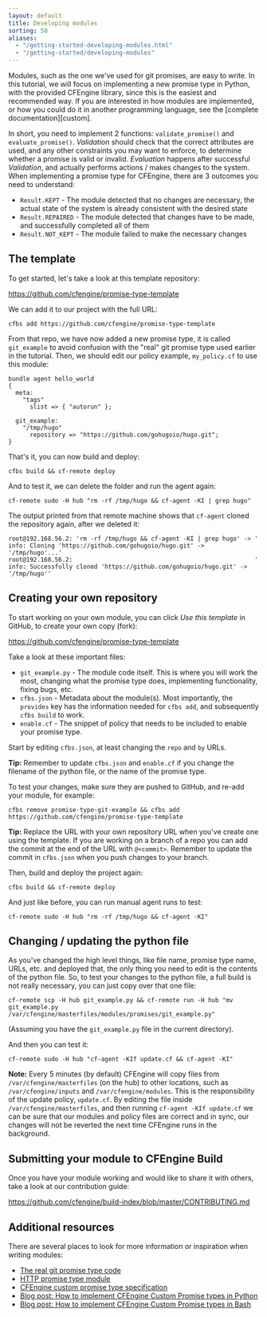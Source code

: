 ```yaml
---
layout: default
title: Developing modules
sorting: 50
aliases:
  - "/getting-started-developing-modules.html"
  - "/getting-started/developing-modules"
---
```


Modules, such as the one we've used for git promises, are easy to write.
In this tutorial, we will focus on implementing a new promise type in Python, with the provided CFEngine library, since this is the easiest and recommended way.
If you are interested in how modules are implemented, or how you could do it in another programming language, see the [complete documentation][custom].

In short, you need to implement 2 functions: `validate_promise()` and `evaluate_promise()`.
_Validation_ should check that the correct attributes are used, and any other constraints you may want to enforce, to determine whether a promise is valid or invalid.
_Evaluation_ happens after successful _Validation_, and actually performs actions / makes changes to the system.
When implementing a promise type for CFEngine, there are 3 outcomes you need to understand:

- `Result.KEPT` - The module detected that no changes are necessary, the actual state of the system is already consistent with the desired state
- `Result.REPAIRED` - The module detected that changes have to be made, and successfully completed all of them
- `Result.NOT_KEPT` - The module failed to make the necessary changes

## The template

To get started, let's take a look at this template repository:

https://github.com/cfengine/promise-type-template

We can add it to our project with the full URL:

```command
cfbs add https://github.com/cfengine/promise-type-template
```

From that repo, we have now added a new promise type, it is called `git_example` to avoid confusion with the "real" git promise type used earlier in the tutorial.
Then, we should edit our policy example, `my_policy.cf` to use this module:

```cfengine3 {file="my_policy.cf"}
bundle agent hello_world
{
  meta:
    "tags"
      slist => { "autorun" };

  git_example:
    "/tmp/hugo"
      repository => "https://github.com/gohugoio/hugo.git";
}
```

That's it, you can now build and deploy:

```command
cfbs build && cf-remote deploy
```

And to test it, we can delete the folder and run the agent again:

```command
cf-remote sudo -H hub "rm -rf /tmp/hugo && cf-agent -KI | grep hugo"
```

The output printed from that remote machine shows that `cf-agent` cloned the repository again, after we deleted it:

```output
root@192.168.56.2: 'rm -rf /tmp/hugo && cf-agent -KI | grep hugo' -> '    info: Cloning 'https://github.com/gohugoio/hugo.git' -> '/tmp/hugo'...'
root@192.168.56.2:                                                   '    info: Successfully cloned 'https://github.com/gohugoio/hugo.git' -> '/tmp/hugo''
```

## Creating your own repository

To start working on your own module, you can click _Use this template_ in GitHub, to create your own copy (fork):

https://github.com/cfengine/promise-type-template

Take a look at these important files:

- `git_example.py` - The module code itself. This is where you will work the most, changing what the promise type does, implementing functionality, fixing bugs, etc.
- `cfbs.json` - Metadata about the module(s). Most importantly, the `provides` key has the information needed for `cfbs add`, and subsequently `cfbs build` to work.
- `enable.cf` - The snippet of policy that needs to be included to enable your promise type.

Start by editing `cfbs.json`, at least changing the `repo` and `by` URLs.

**Tip:** Remember to update `cfbs.json` and `enable.cf` if you change the filename of the python file, or the name of the promise type.

To test your changes, make sure they are pushed to GitHub, and re-add your module, for example:

```command
cfbs remove promise-type-git-example && cfbs add https://github.com/cfengine/promise-type-template
```

**Tip:** Replace the URL with your own repository URL when you've create one using the template.
If you are working on a branch of a repo you can add the commit at the end of the URL with `@<commit>`.
Remember to update the commit in `cfbs.json` when you push changes to your branch.

Then, build and deploy the project again:

```command
cfbs build && cf-remote deploy
```

And just like before, you can run manual agent runs to test:

```command
cf-remote sudo -H hub "rm -rf /tmp/hugo && cf-agent -KI"
```

## Changing / updating the python file

As you've changed the high level things, like file name, promise type name, URLs, etc. and deployed that, the only thing you need to edit is the contents of the python file.
So, to test your changes to the python file, a full build is not really necessary, you can just copy over that one file:

```command
cf-remote scp -H hub git_example.py && cf-remote run -H hub "mv git_example.py /var/cfengine/masterfiles/modules/promises/git_example.py"
```

(Assuming you have the `git_example.py` file in the current directory).

And then you can test it:

```command
cf-remote sudo -H hub "cf-agent -KIf update.cf && cf-agent -KI"
```

**Note:** Every 5 minutes (by default) CFEngine will copy files from `/var/cfengine/masterfiles` (on the hub) to other locations, such as `/var/cfengine/inputs` and `/var/cfengine/modules`.
This is the responsibility of the update policy, `update.cf`.
By editing the file inside `/var/cfengine/masterfiles`, and then running `cf-agent -KIf update.cf` we can be sure that our modules and policy files are correct and in sync, our changes will not be reverted the next time CFEngine runs in the background.

## Submitting your module to CFEngine Build

Once you have your module working and would like to share it with others, take a look at our contribution guide:

https://github.com/cfengine/build-index/blob/master/CONTRIBUTING.md

## Additional resources

There are several places to look for more information or inspiration when writing modules:

- [The real git promise type code](https://github.com/cfengine/modules/tree/c3b7329b240cf7ad062a0a64ee8b607af2cb912a/promise-types/git/)
- [HTTP promise type module](https://github.com/cfengine/modules/tree/c861789d4b376147d904fccd76963a92e65eaa97/promise-types/http/)
- [CFEngine custom promise type specification](./reference-promise-types-custom.html)
- [Blog post: How to implement CFEngine Custom Promise types in Python](https://cfengine.com/blog/2020/how-to-implement-cfengine-custom-promise-types-in-python/)
- [Blog post: How to implement CFEngine Custom Promise types in Bash](https://cfengine.com/blog/2021/how-to-implement-cfengine-custom-promise-types-in-bash/)
